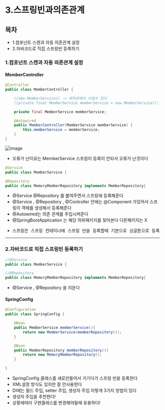 # 3.스프링빈과의존관계

## 목차
* 1.컴포넌트 스캔과 자동 의존관계 설정
* 2.자바코드로 직접 스프링빈 등록하기


### 1.컴포넌트 스캔과 자동 의존관계 설정
#### MemberController
```java
@Controller
public class MemberController {

    //new MemberService() -> 여러곳에서 쓰일수 있다
    //private final MemberService memberService = new MemberService();

    private final MemberService memberService;

    @Autowired
    public MemberController(MemberService memberService) {
        this.memberService = memberService;
    }
}
```
![image](https://user-images.githubusercontent.com/65409092/103181736-ba967580-48e7-11eb-9cc8-6edd643f4b34.png)
* 오류가 난이유는 MemberService 스프링이 등록이 안되서 오류가 난것이다

```java
@Service
public class MemberService {

@Repository
public class MemoryMemberRepository implements MemberRepository{
```
* @Service @Repository 를 붙여주면서 스프링에 등록해준다  
* @Service , @Repository , @Controller 안에는 @Component 가있어서 스프링이 객체를 생성해서 등록해준다
* @Autowired는 의존 관계를 주입시켜준다
* @SpringBootApplication 는 해당 하위패키지를 찾아본다 다른패키지는 X
* <pre>스프링은 스프링 컨테이너에 스프링 빈을 등록할때 기본으로 싱글톤으로 등록한다!</pre>

---

### 2.자바코드로 직접 스프링빈 등록하기

```java
//@Service
public class MemberService {

//@Repository
public class MemoryMemberRepository implements MemberRepository{
```
* @Service , @Repository 을 지운다
#### SpringConfig
```java
@Configuration
public class SpringConfig {

    @Bean
    public MemberService memberService(){
        return new MemberService(memberRepository());
    }

    @Bean
    public MemberRepository memberRepository(){
        return new MemoryMemberRepository();
    }

}
```
* SpringConfig 클래스를 새로만들어서 거기다가 스프링 빈을 등록한다
* XML설정 방식도 있지만 잘 안사용한다
* DI에는 필드 주입, setter 주입, 생성자 주입 이렇게 3가지 방법이 있다
* 생성자 주입을 추천한다!
* 상황에따라 구현클래스를 변경해야될때 유용하다!



